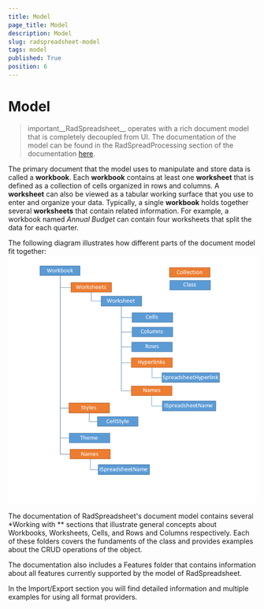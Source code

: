 ```yaml
---
title: Model
page_title: Model
description: Model
slug: radspreadsheet-model
tags: model
published: True
position: 6
---
```


# Model



>important__RadSpreadsheet__ operates with a rich document model that is completely decoupled from UI. The documentation of the model can be found in the RadSpreadProcessing section of the documentation [here](7f891fd1-de4f-42d9-9ce7-7f6fed6ef726).
        

The primary document that the model uses to manipulate and store data is called a __workbook__. Each __workbook__ contains at least one __worksheet__ that is defined as a collection of cells organized in rows and columns. A __worksheet__ can also be viewed as a tabular working surface that you use to enter and organize your data. Typically, a single __workbook__ holds together several __worksheets__ that contain related information. For example, a workbook named *Annual Budget* can contain four worksheets that split the data for each quarter.
      

The following diagram illustrates how different parts of the document model fit together:
      ![Rad Spreadsheet Model 02](images/RadSpreadsheet_Model_02.png)

The documentation of RadSpreadsheet's document model contains several *Working with ** sections that illustrate general concepts about Workbooks, Worksheets, Cells, and Rows and Columns respectively. Each of these folders covers the fundaments of the class and provides examples about the CRUD operations of the object.
      

The documentation also includes a Features folder that contains information about all features currently supported by the model of RadSpreadsheet.
      

In the Import/Export section you will find detailed information and multiple examples for using all format providers.
      
